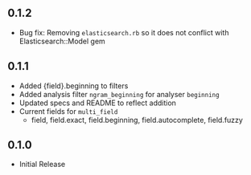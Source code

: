 ## 0.1.2

- Bug fix: Removing `elasticsearch.rb` so it does not conflict with Elasticsearch::Model gem

## 0.1.1

- Added {field}.beginning to filters
- Added analysis filter `ngram_beginning` for analyser `beginning`
- Updated specs and README to reflect addition
- Current fields for `multi_field`
  - field, field.exact, field.beginning, field.autocomplete, field.fuzzy

## 0.1.0

- Initial Release